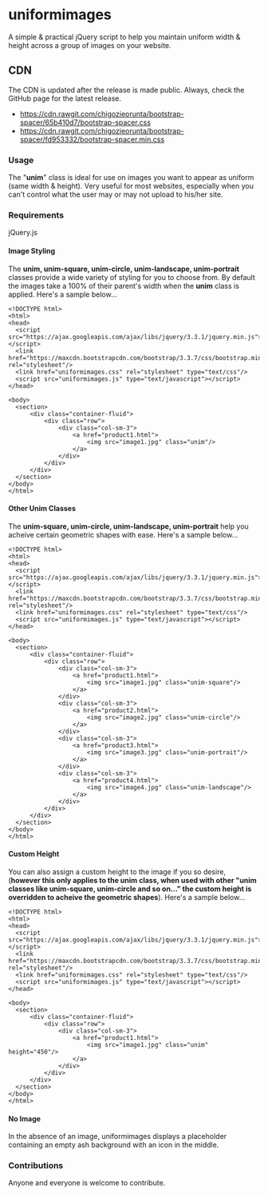 # uniformimages
A simple & practical jQuery script to help you maintain uniform width & height across a group of images on your website.

## CDN
The CDN is updated after the release is made public. Always, check the GitHub page for the latest release.
<ul>
  <li>
    <a href="https://cdn.rawgit.com/chigozieorunta/bootstrap-spacer/65b410d7/bootstrap-spacer.css">
      https://cdn.rawgit.com/chigozieorunta/bootstrap-spacer/65b410d7/bootstrap-spacer.css
    </a>
  </li>
  <li>
    <a href="https://cdn.rawgit.com/chigozieorunta/bootstrap-spacer/fd953332/bootstrap-spacer.min.css">
      https://cdn.rawgit.com/chigozieorunta/bootstrap-spacer/fd953332/bootstrap-spacer.min.css
    </a>
  </li>
</ul> 

### Usage
The "**unim**" class is ideal for use on images you want to appear as uniform (same width & height). Very useful for most websites, especially when you can't control what the user may or may not upload to his/her site.

### Requirements
jQuery.js

#### Image Styling
The **unim, unim-square, unim-circle, unim-landscape, unim-portrait** classes provide a wide variety of styling for you to choose from. By default the images take a 100% of their parent's width when the **unim** class is applied. Here's a sample below...
```
<!DOCTYPE html>
<html>
<head>
  <script src="https://ajax.googleapis.com/ajax/libs/jquery/3.3.1/jquery.min.js"></script>
  <link href="https://maxcdn.bootstrapcdn.com/bootstrap/3.3.7/css/bootstrap.min.css" rel="stylesheet"/>
  <link href="uniformimages.css" rel="stylesheet" type="text/css"/>
  <script src="uniformimages.js" type="text/javascript"></script>
</head>

<body>
  <section>
      <div class="container-fluid">
          <div class="row">
              <div class="col-sm-3">
                  <a href="product1.html">
                      <img src="image1.jpg" class="unim"/>
                  </a>
              </div>
          </div>
      </div>
  </section>
</body>
</html>
```

#### Other Unim Classes
The **unim-square, unim-circle, unim-landscape, unim-portrait** help you acheive certain geometric shapes with ease. Here's a sample below...
```
<!DOCTYPE html>
<html>
<head>
  <script src="https://ajax.googleapis.com/ajax/libs/jquery/3.3.1/jquery.min.js"></script>
  <link href="https://maxcdn.bootstrapcdn.com/bootstrap/3.3.7/css/bootstrap.min.css" rel="stylesheet"/>
  <link href="uniformimages.css" rel="stylesheet" type="text/css"/>
  <script src="uniformimages.js" type="text/javascript"></script>
</head>

<body>
  <section>
      <div class="container-fluid">
          <div class="row">
              <div class="col-sm-3">
                  <a href="product1.html">
                      <img src="image1.jpg" class="unim-square"/>
                  </a>
              </div>
              <div class="col-sm-3">
                  <a href="product2.html">
                      <img src="image2.jpg" class="unim-circle"/>
                  </a>
              </div>
              <div class="col-sm-3">
                  <a href="product3.html">
                      <img src="image3.jpg" class="unim-portrait"/>
                  </a>
              </div>
              <div class="col-sm-3">
                  <a href="product4.html">
                      <img src="image4.jpg" class="unim-landscape"/>
                  </a>
              </div>
          </div>
      </div>
  </section>
</body>
</html>
```

#### Custom Height
You can also assign a custom height to the image if you so desire, (**however this only applies to the unim class, when used with other "unim classes like unim-square, unim-circle and so on..." the custom height is overridden to acheive the geometric shapes**). Here's a sample below...
```
<!DOCTYPE html>
<html>
<head>
  <script src="https://ajax.googleapis.com/ajax/libs/jquery/3.3.1/jquery.min.js"></script>
  <link href="https://maxcdn.bootstrapcdn.com/bootstrap/3.3.7/css/bootstrap.min.css" rel="stylesheet"/>
  <link href="uniformimages.css" rel="stylesheet" type="text/css"/>
  <script src="uniformimages.js" type="text/javascript"></script>
</head>

<body>
  <section>
      <div class="container-fluid">
          <div class="row">
              <div class="col-sm-3">
                  <a href="product1.html">
                      <img src="image1.jpg" class="unim" height="450"/>
                  </a>
              </div>
          </div>
      </div>
  </section>
</body>
</html>
```

#### No Image
In the absence of an image, uniformimages displays a placeholder containing an empty ash background with an icon in the middle.

### Contributions
Anyone and everyone is welcome to contribute. 
